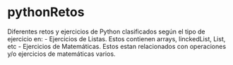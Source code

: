 # pythonRetos
Diferentes retos y ejercicios de Python clasificados según el tipo de ejercicio en:
    - Ejercicios de Listas. Estos contienen arrays, linckedList, List, etc
    - Ejercicios de Matemáticas. Estos estan relacionados con operaciones y/o ejercicios de        matemáticas varios.
    
